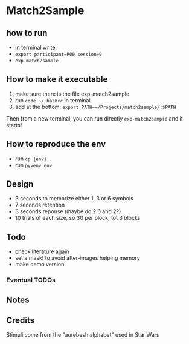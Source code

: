 # Match2Sample

## how to run

- in terminal write:
- `export participant=P00 session=0`
- `exp-match2sample`

## How to make it executable

1. make sure there is the file exp-match2sample
2. run `code ~/.bashrc` in terminal
3. add at the bottom: `export PATH=~/Projects/match2sample/:$PATH`

Then from a new terminal, you can run directly `exp-match2sample` and it starts!

## How to reproduce the env

- run `cp {env} .`
- run `pyvenv env`

## Design

- 3 seconds to memorize either 1, 3 or 6 symbols
- 7 seconds retention
- 3 seconds reponse (maybe do 2 6 and 2?)
- 10 trials of each size, so 30 per block, tot 3 blocks

## Todo

- check literature again
- set a mask! to avoid after-images helping memory
- make demo version

### Eventual TODOs

## Notes

## Credits

Stimuli come from the "aurebesh alphabet" used in Star Wars
